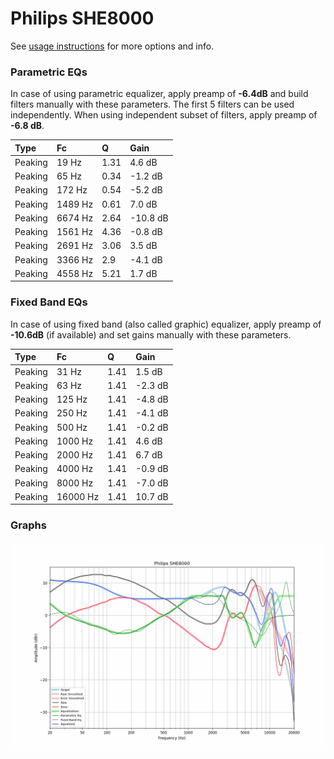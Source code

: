 # Philips SHE8000
See [usage instructions](https://github.com/jaakkopasanen/AutoEq#usage) for more options and info.

### Parametric EQs
In case of using parametric equalizer, apply preamp of **-6.4dB** and build filters manually
with these parameters. The first 5 filters can be used independently.
When using independent subset of filters, apply preamp of **-6.8 dB**.

| Type    | Fc      |    Q | Gain     |
|:--------|:--------|:-----|:---------|
| Peaking | 19 Hz   | 1.31 | 4.6 dB   |
| Peaking | 65 Hz   | 0.34 | -1.2 dB  |
| Peaking | 172 Hz  | 0.54 | -5.2 dB  |
| Peaking | 1489 Hz | 0.61 | 7.0 dB   |
| Peaking | 6674 Hz | 2.64 | -10.8 dB |
| Peaking | 1561 Hz | 4.36 | -0.8 dB  |
| Peaking | 2691 Hz | 3.06 | 3.5 dB   |
| Peaking | 3366 Hz | 2.9  | -4.1 dB  |
| Peaking | 4558 Hz | 5.21 | 1.7 dB   |

### Fixed Band EQs
In case of using fixed band (also called graphic) equalizer, apply preamp of **-10.6dB**
(if available) and set gains manually with these parameters.

| Type    | Fc       |    Q | Gain    |
|:--------|:---------|:-----|:--------|
| Peaking | 31 Hz    | 1.41 | 1.5 dB  |
| Peaking | 63 Hz    | 1.41 | -2.3 dB |
| Peaking | 125 Hz   | 1.41 | -4.8 dB |
| Peaking | 250 Hz   | 1.41 | -4.1 dB |
| Peaking | 500 Hz   | 1.41 | -0.2 dB |
| Peaking | 1000 Hz  | 1.41 | 4.6 dB  |
| Peaking | 2000 Hz  | 1.41 | 6.7 dB  |
| Peaking | 4000 Hz  | 1.41 | -0.9 dB |
| Peaking | 8000 Hz  | 1.41 | -7.0 dB |
| Peaking | 16000 Hz | 1.41 | 10.7 dB |

### Graphs
![](./Philips%20SHE8000.png)
